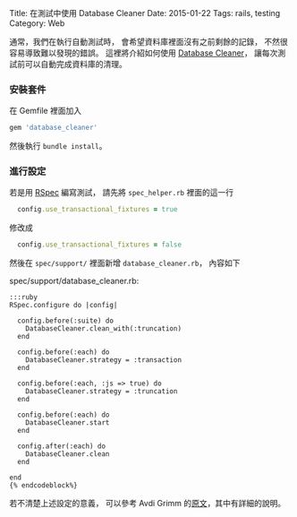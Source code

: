 Title: 在測試中使用 Database Cleaner
Date: 2015-01-22
Tags: rails, testing
Category: Web


通常，我們在執行自動測試時，
會希望資料庫裡面沒有之前剩餘的記錄，
不然很容易導致難以發現的錯誤。
這裡將介紹如何使用 [Database Cleaner](https://github.com/DatabaseCleaner/database_cleaner/)，
讓每次測試前可以自動完成資料庫的清理。

### 安裝套件

在 Gemfile 裡面加入
```ruby
gem 'database_cleaner'
```
然後執行 `bundle install`。

### 進行設定

若是用 [RSpec](http://rspec.info/) 編寫測試，
請先將 `spec_helper.rb` 裡面的這一行
```ruby
  config.use_transactional_fixtures = true
```
修改成
```ruby
  config.use_transactional_fixtures = false
```

然後在 `spec/support/` 裡面新增 `database_cleaner.rb`，
內容如下

spec/support/database_cleaner.rb:

    :::ruby
    RSpec.configure do |config|

      config.before(:suite) do
        DatabaseCleaner.clean_with(:truncation)
      end

      config.before(:each) do
        DatabaseCleaner.strategy = :transaction
      end

      config.before(:each, :js => true) do
        DatabaseCleaner.strategy = :truncation
      end

      config.before(:each) do
        DatabaseCleaner.start
      end

      config.after(:each) do
        DatabaseCleaner.clean
      end

    end
    {% endcodeblock%}

若不清楚上述設定的意義，
可以參考 Avdi Grimm 的[原文](http://devblog.avdi.org/2012/08/31/configuring-database_cleaner-with-rails-rspec-capybara-and-selenium/)，其中有詳細的說明。
